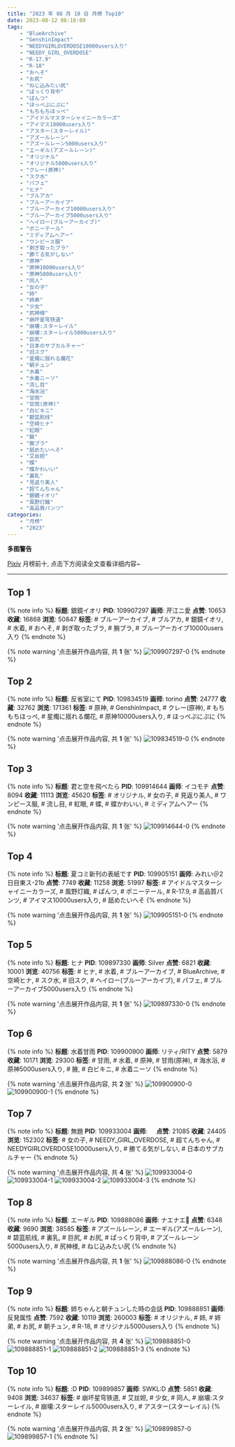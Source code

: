 ```yaml
---
title: "2023 年 08 月 10 日 月榜 Top10"
date: 2023-08-12 06:16:09
tags:
    - "BlueArchive"
    - "GenshinImpact"
    - "NEEDYGIRLOVERDOSE10000users入り"
    - "NEEDY_GIRL_OVERDOSE"
    - "R-17.9"
    - "R-18"
    - "おへそ"
    - "お尻"
    - "ねじ込みたい尻"
    - "ぱっくり背中"
    - "ぱんつ"
    - "ほっぺぷにぷに"
    - "もちもちほっぺ"
    - "アイドルマスターシャイニーカラーズ"
    - "アイマス10000users入り"
    - "アスター(スターレイル)"
    - "アズールレーン"
    - "アズールレーン5000users入り"
    - "エーギル(アズールレーン)"
    - "オリジナル"
    - "オリジナル5000users入り"
    - "クレー(原神)"
    - "スク水"
    - "パフェ"
    - "ヒナ"
    - "ブルアカ"
    - "ブルーアーカイブ"
    - "ブルーアーカイブ10000users入り"
    - "ブルーアーカイブ5000users入り"
    - "ヘイロー(ブルーアーカイブ)"
    - "ポニーテール"
    - "ミディアムヘアー"
    - "ワンピース服"
    - "剥ぎ取ったブラ"
    - "勝てる気がしない"
    - "原神"
    - "原神10000users入り"
    - "原神5000users入り"
    - "同人"
    - "女の子"
    - "姉"
    - "姉弟"
    - "少女"
    - "尻神様"
    - "崩坏星穹铁道"
    - "崩壊:スターレイル"
    - "崩壊:スターレイル5000users入り"
    - "巨尻"
    - "日本のサブカルチャー"
    - "旧スク"
    - "星燭に揺れる爛花"
    - "朝チュン"
    - "水着"
    - "水着ニーソ"
    - "流し目"
    - "海水浴"
    - "甘雨"
    - "甘雨(原神)"
    - "白ビキニ"
    - "碧蓝航线"
    - "空崎ヒナ"
    - "紅眼"
    - "腋"
    - "腕ブラ"
    - "舐めたいへそ"
    - "艾丝妲"
    - "蝶"
    - "蝶かわいい"
    - "裏乳"
    - "見返り美人"
    - "超てんちゃん"
    - "銀鏡イオリ"
    - "風野灯織"
    - "高品質パンツ"
categories:
    - "月榜"
    - "2023"
---
```


<i class="fa fa-triangle-exclamation"></i>**多图警告**<i class="fa fa-triangle-exclamation"></i>

[Pixiv](https://www.pixiv.net/) 月榜前十, 点击下方阅读全文查看详细内容~

<!-- more -->

---

## Top 1

{% note info %}
**标题**: 銀鏡イオリ
**PID**: 109907297 **画师**: 芹江ニ愛
**点赞**: 10653 **收藏**: 16868 **浏览**: 50847
**标签**: # ブルーアーカイブ, # ブルアカ, # 銀鏡イオリ, # 水着, # おへそ, # 剥ぎ取ったブラ, # 腕ブラ, # ブルーアーカイブ10000users入り
{% endnote %}

{% note warning '点击展开作品内容, 共 **1** 张' %}
![109907297-0](https://i.pixiv.re/img-original/img/2023/07/14/19/57/30/109907297_p0.jpg)
{% endnote %}

## Top 2

{% note info %}
**标题**: 反省室にて
**PID**: 109834519 **画师**: torino
**点赞**: 24777 **收藏**: 32762 **浏览**: 171361
**标签**: # 原神, # GenshinImpact, # クレー(原神), # もちもちほっぺ, # 星燭に揺れる爛花, # 原神10000users入り, # ほっぺぷにぷに
{% endnote %}

{% note warning '点击展开作品内容, 共 **1** 张' %}
![109834519-0](https://i.pixiv.re/img-original/img/2023/07/12/00/00/32/109834519_p0.jpg)
{% endnote %}

## Top 3

{% note info %}
**标题**: 君と空を飛べたら
**PID**: 109914644 **画师**: イコモチ
**点赞**: 8094 **收藏**: 11113 **浏览**: 45620
**标签**: # オリジナル, # 女の子, # 見返り美人, # ワンピース服, # 流し目, # 紅眼, # 蝶, # 蝶かわいい, # ミディアムヘアー
{% endnote %}

{% note warning '点击展开作品内容, 共 **1** 张' %}
![109914644-0](https://i.pixiv.re/img-original/img/2023/07/14/23/51/25/109914644_p0.png)
{% endnote %}

## Top 4

{% note info %}
**标题**: 夏コミ新刊の表紙です
**PID**: 109905151 **画师**: みれい＠2日目東ス-21b
**点赞**: 7749 **收藏**: 11258 **浏览**: 51997
**标签**: # アイドルマスターシャイニーカラーズ, # 風野灯織, # ぱんつ, # ポニーテール, # R-17.9, # 高品質パンツ, # アイマス10000users入り, # 舐めたいへそ
{% endnote %}

{% note warning '点击展开作品内容, 共 **1** 张' %}
![109905151-0](https://i.pixiv.re/img-original/img/2023/07/14/18/32/44/109905151_p0.jpg)
{% endnote %}

## Top 5

{% note info %}
**标题**: ヒナ
**PID**: 109897330 **画师**: Silver
**点赞**: 6821 **收藏**: 10001 **浏览**: 40756
**标签**: # ヒナ, # 水着, # ブルーアーカイブ, # BlueArchive, # 空崎ヒナ, # スク水, # 旧スク, # ヘイロー(ブルーアーカイブ), # パフェ, # ブルーアーカイブ5000users入り
{% endnote %}

{% note warning '点击展开作品内容, 共 **1** 张' %}
![109897330-0](https://i.pixiv.re/img-original/img/2023/07/14/10/40/39/109897330_p0.jpg)
{% endnote %}

## Top 6

{% note info %}
**标题**: 水着甘雨
**PID**: 109900900 **画师**: リティ/RITY
**点赞**: 5879 **收藏**: 10171 **浏览**: 29300
**标签**: # 甘雨, # 水着, # 原神, # 甘雨(原神), # 海水浴, # 原神5000users入り, # 腋, # 白ビキニ, # 水着ニーソ
{% endnote %}

{% note warning '点击展开作品内容, 共 **2** 张' %}
![109900900-0](https://i.pixiv.re/img-original/img/2023/07/14/14/43/35/109900900_p0.jpg)
![109900900-1](https://i.pixiv.re/img-original/img/2023/07/14/14/43/35/109900900_p1.jpg)
{% endnote %}

## Top 7

{% note info %}
**标题**: 無題
**PID**: 109933004 **画师**: ㅤ
**点赞**: 21085 **收藏**: 24405 **浏览**: 152302
**标签**: # 女の子, # NEEDY_GIRL_OVERDOSE, # 超てんちゃん, # NEEDYGIRLOVERDOSE10000users入り, # 勝てる気がしない, # 日本のサブカルチャー
{% endnote %}

{% note warning '点击展开作品内容, 共 **4** 张' %}
![109933004-0](https://i.pixiv.re/img-original/img/2023/07/15/16/41/24/109933004_p0.png)
![109933004-1](https://i.pixiv.re/img-original/img/2023/07/15/16/41/24/109933004_p1.png)
![109933004-2](https://i.pixiv.re/img-original/img/2023/07/15/16/41/24/109933004_p2.png)
![109933004-3](https://i.pixiv.re/img-original/img/2023/07/15/16/41/24/109933004_p3.png)
{% endnote %}

## Top 8

{% note info %}
**标题**: エーギル
**PID**: 109888086 **画师**: ナエナエ🐰
**点赞**: 6348 **收藏**: 9690 **浏览**: 38585
**标签**: # アズールレーン, # エーギル(アズールレーン), # 碧蓝航线, # 裏乳, # 巨尻, # お尻, # ぱっくり背中, # アズールレーン5000users入り, # 尻神様, # ねじ込みたい尻
{% endnote %}

{% note warning '点击展开作品内容, 共 **1** 张' %}
![109888086-0](https://i.pixiv.re/img-original/img/2023/07/14/00/00/40/109888086_p0.jpg)
{% endnote %}

## Top 9

{% note info %}
**标题**: 姉ちゃんと朝チュンした時の会話
**PID**: 109888851 **画师**: 反発属性
**点赞**: 7592 **收藏**: 10119 **浏览**: 260003
**标签**: # オリジナル, # 姉, # 姉弟, # お尻, # 朝チュン, # R-18, # オリジナル5000users入り
{% endnote %}

{% note warning '点击展开作品内容, 共 **4** 张' %}
![109888851-0](https://i.pixiv.re/img-original/img/2023/07/14/00/18/42/109888851_p0.jpg)
![109888851-1](https://i.pixiv.re/img-original/img/2023/07/14/00/18/42/109888851_p1.jpg)
![109888851-2](https://i.pixiv.re/img-original/img/2023/07/14/00/18/42/109888851_p2.jpg)
![109888851-3](https://i.pixiv.re/img-original/img/2023/07/14/00/18/42/109888851_p3.jpg)
{% endnote %}

## Top 10

{% note info %}
**标题**: :D
**PID**: 109899857 **画师**: SWKL:D
**点赞**: 5851 **收藏**: 9408 **浏览**: 34637
**标签**: # 崩坏星穹铁道, # 艾丝妲, # 少女, # 同人, # 崩壊:スターレイル, # 崩壊:スターレイル5000users入り, # アスター(スターレイル)
{% endnote %}

{% note warning '点击展开作品内容, 共 **2** 张' %}
![109899857-0](https://i.pixiv.re/img-original/img/2023/07/14/13/28/42/109899857_p0.jpg)
![109899857-1](https://i.pixiv.re/img-original/img/2023/07/14/13/28/42/109899857_p1.jpg)
{% endnote %}
